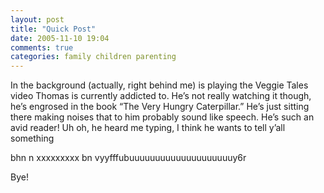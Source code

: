 ```yaml
---
layout: post
title: "Quick Post"
date: 2005-11-10 19:04
comments: true
categories: family children parenting
---
```


In the background (actually, right behind me) is playing the Veggie Tales video Thomas is currently addicted to.  He&#8217;s not really watching it though, he&#8217;s engrosed in the book &#8220;The Very Hungry Caterpillar.&#8221;  He&#8217;s just sitting there making noises that to him probably sound like speech.  He&#8217;s such an avid reader!  Uh oh, he heard me typing, I think he wants to tell y&#8217;all something

bhn n                                                                     xxxxxxxxx        bn vyyfffubuuuuuuuuuuuuuuuuuuuuy6r

Bye!